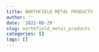 ```yaml
---
title: NORTHFIELD METAL PRODUCTS
author: ''
date: '2022-08-29'
slug: northfield_metal_products
categories: []
tags: []
---
```

